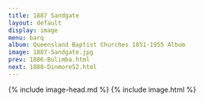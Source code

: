 ```yaml
---
title: 1887 Sandgate
layout: default
display: image
menu: barq
album: Queensland Baptist Churches 1851-1955 Album
image: 1887-Sandgate.jpg
prev: 1886-Bulimba.html
next: 1888-Dinmore52.html
---
```

{% include image-head.md %}
{% include image.html %}